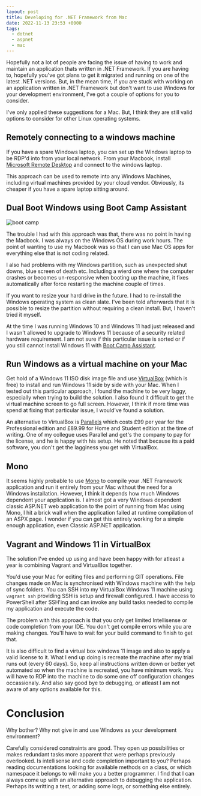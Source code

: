 ```yaml
---
layout: post
title: Developing for .NET Framework from Mac
date: 2022-11-13 23:53 +0000
tags:
  - dotnet
  - aspnet
  - mac
---
```


Hopefully not a lot of people are facing the issue of having to work and
maintain an application thats written in .NET Framework. If you are having to,
hopefully you've got plans to get it migrated and running on one of the latest
.NET versions. But, in the mean time, if you are stuck with working on an
application written in .NET Framework but don't want to use Windows for your
development environment, I've got a couple of options for you to consider.

I've only applied these suggestions for a Mac. But, I think they are still valid
options to consider for other Linux operating systems.

## Remotely connecting to a windows machine

If you have a spare Windows laptop, you can set up the Windows laptop to be
RDP'd into from your local network. From your Macbook, install
[Microsoft Remote Desktop][] and connect to the windows laptop.

This approach can be used to remote into any Windows Machines, including virtual
machines provided by your cloud vendor. Obviously, its cheaper if you have a
spare laptop sitting around.

## Dual Boot Windows using Boot Camp Assistant

![boot camp][img_boot_camp]

The trouble I had with this approach was that, there was no point in having the
Macbook. I was always on the Windows OS during work hours. The point of wanting
to use my Macbook was so that I can use Mac OS apps for everything else that is
not coding related.

I also had problems with my Windows partition, such as unexpected shut downs,
blue screen of death etc. Including a wierd one where the computer crashes or
becomes un-responsive when booting up the machine, it fixes automatically after
force restarting the machine couple of times.

If you want to resize your hard drive in the future. I had to re-install the
Windows operating system as clean slate. I've been told afterwards that it is
possible to resize the partition without requiring a clean install. But, I
haven't tried it myself.

At the time I was running Windows 10 and Windows 11 had just released and I
wasn't allowed to upgrade to Windows 11 because of a security related hardware
requirement. I am not sure if this particular issue is sorted or if you still
cannot install Windows 11 with [Boot Camp Assistant][].

## Run Windows as a virtual machine on your Mac

Get hold of a Windows 11 ISO disk image file and use [VirtualBox][] (which is
free) to install and run Windows 11 side by side with your Mac. When I tested
out this particular approach, I found the machine to be very laggy, especially
when trying to build the solution. I also found it difficult to get the virtual
machine screen to go full screen. However, I think if more time was spend at
fixing that particular issue, I would've found a solution.

An alternative to VirtualBox is [Parallels][] which costs £99 per year for the
Professional edition and £89.99 for Home and Student edition at the time of
writing. One of my collegue uses Parallel and get's the company to pay for the
license, and he is happy with his setup. He noted that because its a paid
software, you don't get the lagginess you get with VirtualBox.

## Mono

It seems highly probable to use [Mono][] to compile your .NET Framework application
and run it entirely from your Mac without the need for a Windows installation.
However, I think it depends how much Windows dependent your application is. I
almost got a very Windows dependent classic ASP.NET web application to the point
of running from Mac using Mono, I hit a brick wall when the application failed
at runtime compilation of an ASPX page. I wonder if you can get this entirely
working for a simple enough application, even Classic ASP.NET application.

## Vagrant and Windows 11 in VirtualBox

The solution I've ended up using and have been happy with for atleast a year is
combining Vagrant and VirtualBox together.

You'd use your Mac for editing files and performing GIT operations. File changes
made on Mac is synchronised with Windows machine with the help of sync folders.
You can SSH into my VirtualBox Windows 11 machine using `vagrant ssh` providing
SSH is setup and firewall configured. I have access to PowerShell after SSH'ing
and can invoke any build tasks needed to compile my application and execute the
code.

The problem with this approach is that you only get limited Intellisense or code
completion from your IDE. You don't get compile errors while you are making
changes. You'll have to wait for your build command to finish to get that.

It is also difficult to find a virtual box windows 11 image and also to apply
a valid license to it. What I end up doing is recreate the machine after my
trial runs out (every 60 days). So, keep all instructions written down or better
yet automated so when the machine is recreated, you have minimum work. You will
have to RDP into the machine to do some one off configuration changes
occassionaly. And also say good bye to debugging, or atleast I am not aware of
any options available for this.

# Conclusion

Why bother? Why not give in and use Windows as your development environment?

Carefully considered constraints are good. They open up possibilities or makes
redundant tasks more apparent that were perhaps previously overlooked.
Is intellisense and code completion important to you? Perhaps reading
documentations looking for available methods on a class, or which namespace it
belongs to will make you a better programmer. I find that I can always come up
with an alternative approach to debugging the application. Perhaps its writting
a test, or adding some logs, or something else entirely.

[microsoft remote desktop]: https://apps.apple.com/gb/app/microsoft-remote-desktop/id1295203466?mt=12
[virtualbox]: https://www.virtualbox.org/
[parallels]: https://www.parallels.com/uk/
[vagrant]: https://www.vagrantup.com/
[mono]: https://www.mono-project.com/
[boot camp assistant]: https://support.apple.com/en-gb/guide/bootcamp-assistant/welcome/mac
[img_boot_camp]: https://res.cloudinary.com/chekkan/image/upload/v1669153739/0d7afc467c8c0f4b3ad0d15e9d1ce741_yrmvoa.png
